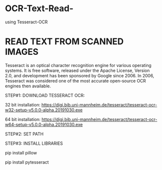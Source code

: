 # OCR-Text-Read-
using Tesseract-OCR

# READ TEXT FROM SCANNED IMAGES
Tesseract is an optical character recognition engine for various operating systems. It is free software, released under the Apache License, Version 2.0, and development has been sponsored by Google since 2006. In 2006, Tesseract was considered one of the most accurate open-source OCR engines then available.

STEP#1: DOWNLOAD TESSERACT OCR:

32 bit installation: https://digi.bib.uni-mannheim.de/tesseract/tesseract-ocr-w32-setup-v5.0.0-alpha.20191030.exe

64 bit installation: https://digi.bib.uni-mannheim.de/tesseract/tesseract-ocr-w64-setup-v5.0.0-alpha.20191030.exe

STEP#2: SET PATH

STEP#3: INSTALL LIBRARIES

pip install pillow

pip install pytesseract

